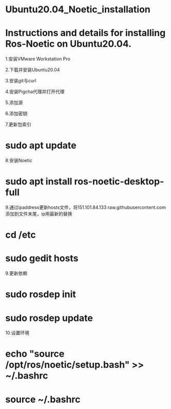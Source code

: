 # Ubuntu20.04_Noetic_installation
# Instructions and details for installing Ros-Noetic on Ubuntu20.04.

1.安装VMware Workstation Pro

2.下载并安装Ubuntu20.04

3.安装git与curl

4.安装Pigcha代理并打开代理

5.添加源

6.添加密钥

7.更新包索引
# sudo apt update

8.安装Noetic
# sudo apt install ros-noetic-desktop-full

9.通过ipaddress更新hosts文件，将151.101.84.133 raw.githubusercontent.com添加到文件末尾，ip用最新的替换
# cd /etc
# sudo gedit hosts

9.更新依赖
# sudo rosdep init
# sudo rosdep update

10.设置环境
# echo "source /opt/ros/noetic/setup.bash" >> ~/.bashrc
# source ~/.bashrc
